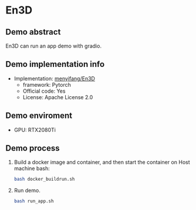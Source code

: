# En3D
## Demo abstract
En3D can run an app demo with gradio.

## Demo implementation info
- Implementation: [menyifang/En3D](https://github.com/menyifang/En3D)
  - framework: Pytorch
  - Official code: Yes
  - License: Apache License 2.0

## Demo enviroment
- GPU: RTX2080Ti

## Demo process
1. Build a docker image and container, and then start the container on Host machine bash:
    ```bash
    bash docker_buildrun.sh
    ```
2. Run demo.
    ```bash
    bash run_app.sh
    ```